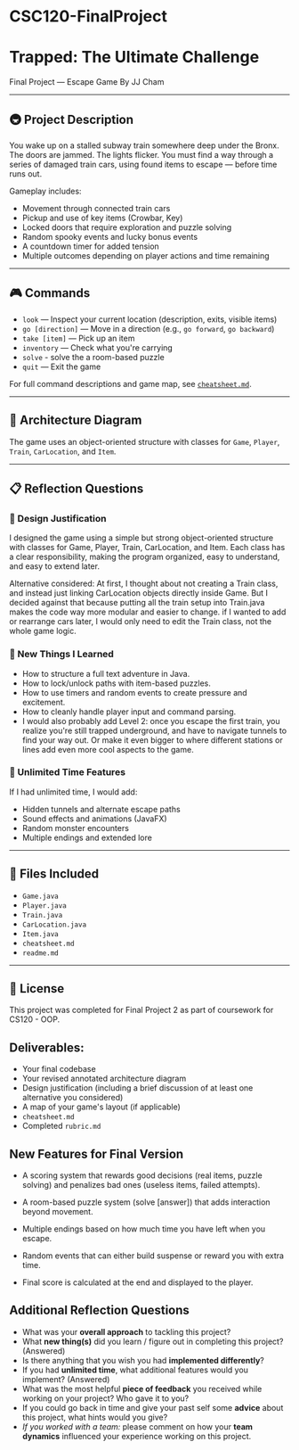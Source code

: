 # CSC120-FinalProject
# Trapped: The Ultimate Challenge
Final Project — Escape Game
By JJ Cham

---

## 🚇 Project Description

You wake up on a stalled subway train somewhere deep under the Bronx. The doors are jammed. The lights flicker. You must find a way through a series of damaged train cars, using found items to escape — before time runs out.

Gameplay includes:
- Movement through connected train cars
- Pickup and use of key items (Crowbar, Key)
- Locked doors that require exploration and puzzle solving
- Random spooky events and lucky bonus events
- A countdown timer for added tension
- Multiple outcomes depending on player actions and time remaining

---

## 🎮 Commands

- `look` — Inspect your current location (description, exits, visible items)
- `go [direction]` — Move in a direction (e.g., `go forward`, `go backward`)
- `take [item]` — Pick up an item
- `inventory` — Check what you're carrying
- `solve` - solve the a room-based puzzle
- `quit` — Exit the game

For full command descriptions and game map, see [`cheatsheet.md`](./cheatsheet.md).

---

## 🧩 Architecture Diagram

The game uses an object-oriented structure with classes for `Game`, `Player`, `Train`, `CarLocation`, and `Item`.

---

## 📋 Reflection Questions

### 📐 Design Justification
I designed the game using a simple but strong object-oriented structure with classes for Game, Player, Train, CarLocation, and Item. Each class has a clear responsibility, making the program organized, easy to understand, and easy to extend later.

Alternative considered:
At first, I thought about not creating a Train class, and instead just linking CarLocation objects directly inside Game. But I decided against that because putting all the train setup into Train.java makes the code way more modular and easier to change. if I wanted to add or rearrange cars later, I would only need to edit the Train class, not the whole game logic.

### 🧠 New Things I Learned
- How to structure a full text adventure in Java.
- How to lock/unlock paths with item-based puzzles.
- How to use timers and random events to create pressure and excitement.
- How to cleanly handle player input and command parsing.
- I would also probably add Level 2: once you escape the first train, you realize you're still trapped underground, and have to navigate tunnels to find your way out. Or make it even bigger to where different stations or lines add even more cool aspects to the game. 

### 🚀 Unlimited Time Features
If I had unlimited time, I would add:
- Hidden tunnels and alternate escape paths
- Sound effects and animations (JavaFX)
- Random monster encounters
- Multiple endings and extended lore

---

## 📄 Files Included

- `Game.java`
- `Player.java`
- `Train.java`
- `CarLocation.java`
- `Item.java`
- `cheatsheet.md`
- `readme.md`

---

## 📜 License

This project was completed for Final Project 2 as part of coursework for CS120 - OOP.

## Deliverables:
 - Your final codebase 
 - Your revised annotated architecture diagram
 - Design justification (including a brief discussion of at least one alternative you considered)
 - A map of your game's layout (if applicable)
 - `cheatsheet.md`
 - Completed `rubric.md`
  

## New Features for Final Version

- A scoring system that rewards good decisions (real items, puzzle solving) and penalizes bad ones (useless items, failed attempts).

- A room-based puzzle system (solve [answer]) that adds interaction beyond movement.

- Multiple endings based on how much time you have left when you escape.

- Random events that can either build suspense or reward you with extra time.

- Final score is calculated at the end and displayed to the player.



## Additional Reflection Questions
 - What was your **overall approach** to tackling this project?
 - What **new thing(s)** did you learn / figure out in completing this project? (Answered)
 - Is there anything that you wish you had **implemented differently**?
 - If you had **unlimited time**, what additional features would you implement? (Answered)
 - What was the most helpful **piece of feedback** you received while working on your project? Who gave it to you?
 - If you could go back in time and give your past self some **advice** about this project, what hints would you give?
 - _If you worked with a team:_ please comment on how your **team dynamics** influenced your experience working on this project.
